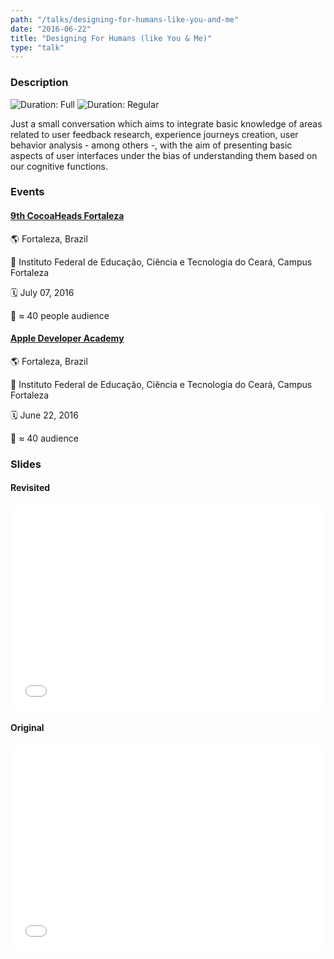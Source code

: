 ```yaml
---
path: "/talks/designing-for-humans-like-you-and-me"
date: "2016-06-22"
title: "Designing For Humans (like You & Me)"
type: "talk"
---
```


### Description

![Duration: Full](https://img.shields.io/badge/duration-full-brightgreen?style=for-the-badge)
![Duration: Regular](https://img.shields.io/badge/duration-regular-yellowgreen?style=for-the-badge)

Just a small conversation which aims to integrate basic knowledge of areas related to user feedback research, experience journeys creation, user behavior analysis - among others -, with the aim of presenting basic aspects of user interfaces under the bias of understanding them based on our cognitive functions.

### Events

#### [9th CocoaHeads Fortaleza](http://www.cocoaheads.com.br/agendas/detalhes/151)

🌎 Fortaleza, Brazil

📍 Instituto Federal de Educação, Ciência e Tecnologia do Ceará, Campus Fortaleza

🗓️ July 07, 2016

👥 ≈ 40 people audience

#### [Apple Developer Academy](http://developeracademy.ifce.edu.br/)

🌎 Fortaleza, Brazil

📍 Instituto Federal de Educação, Ciência e Tecnologia do Ceará, Campus Fortaleza

🗓️ June 22, 2016

👥 ≈ 40 audience

### Slides

#### Revisited

<div style="left: 0; width: 100%; height: 0; position: relative; padding-bottom: 65.2103%;"><iframe src="//speakerdeck.com/player/db4e319f995948a6b8ad17aef769b34a" style="border: 0; top: 0; left: 0; width: 100%; height: 100%; position: absolute;" allowfullscreen scrolling="no"></iframe></div>

#### Original

<div style="left: 0; width: 100%; height: 0; position: relative; padding-bottom: 65.2103%;"><iframe src="//speakerdeck.com/player/4e587076e54a41699e2bc8ad42dad6b6" style="border: 0; top: 0; left: 0; width: 100%; height: 100%; position: absolute;" allowfullscreen scrolling="no"></iframe></div>
